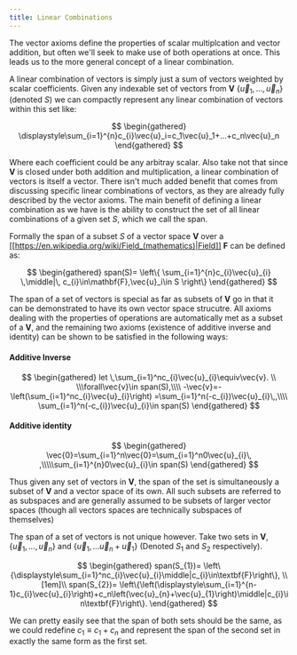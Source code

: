 ```yaml
---
title: Linear Combinations
---
```



The vector axioms define the properties of scalar multiplcation and vector addition, but often we'll seek to make use of both operations at once. This leads us to the more general concept of a linear combination.

A linear combination of vectors is simply just a sum of vectors weighted by scalar coefficients. Given any indexable set of vectors from $\textbf{V}$ $\{\vec{u}_1,...,\vec{u}_n\}$ (denoted $S$) we can compactly represent any linear combination of vectors within this set like: 

$$
\begin{gathered}
\displaystyle\sum_{i=1}^{n}c_{i}\vec{u}_i=c_1\vec{u}_1+...+c_n\vec{u}_n
\end{gathered}
$$


Where each coefficient could be any arbitray scalar. Also take not that since $\textbf{V}$ is closed under both addition and multiplication, a linear combination of vectors is itself a vector. There isn't much added benefit that comes from discussing specific linear combinations of vectors, as they are already fully described by the vector axioms. The main benefit of defining a linear combination as we have is the ability to construct the set of all linear combinations of a given set $S$, which we call the span.

Formally the span of a subset $S$ of a vector space $\textbf{V}$ over a  [[https://en.wikipedia.org/wiki/Field_(mathematics)|Field]] ${\textbf{F}}$ can be defined as:

$$
\begin{gathered}
span(S)= \left\{
\sum_{i=1}^{n}c_{i}\vec{u}_{i} \,\middle|\, c_{i}\in\mathbf{F},\vec{u}_i\in S
\right\}
\end{gathered}
$$

The span of a set of vectors is special as far as subsets of $\textbf{V}$ go in that it can be demonstrated to have its own vector space strucutre. All axioms dealing with the properties of operations are automatically met as a subset of a $\textbf{V}$, and the remaining two axioms (existence of additive inverse and identity) can be shown to be satisfied in the following ways:

#### Additive Inverse

$$
\begin{gathered}
let \,\sum_{i=1}^nc_{i}\vec{u}_{i}\equiv\vec{v}. \\ \\\forall\vec{v}\in span(S),\\\\ -\vec{v}=-\left(\sum_{i=1}^nc_{i}\vec{u}_{i}\right) =\sum_{i=1}^n(-c_{i})\vec{u}_{i}\,,\\\\ \sum_{i=1}^n(-c_{i})\vec{u}_{i}\in span(S)
\end{gathered}
$$

#### Additive identity

$$
\begin{gathered}
\vec{0}=\sum_{i=1}^n\vec{0}=\sum_{i=1}^n0\vec{u}_{i}\, ,\\\\\sum_{i=1}^{n}0\vec{u}_{i}\in span(S)
\end{gathered}
$$

Thus given any set of vectors in $\textbf{V}$, the span of the set is simultaneously a subset of $\textbf{V}$ and a   vector space of its own. All such subsets are referred to as subspaces and are generally assumed to be subsets of larger vector spaces (though all vectors spaces are technically subspaces of themselves)

The span of a set of vectors is not unique however. Take two sets in $\textbf{V}$, $\{\vec{u}_{1},...,\vec{u}_{n}\}$ and $\{\vec{u}_{1},...\vec{u}_n+\vec{u}_1\}$ (Denoted $S_1$ and $S_2$ respectively).

$$
\begin{gathered}
span(S_{1})= \left\{\displaystyle\sum_{i=1}^nc_{i}\vec{u}_{i}\middle|c_{i}\in\textbf{F}\right\}, \\[1em]\\
span(S_{2})= \left\{\left(\displaystyle\sum_{i=1}^{n-1}c_{i}\vec{u}_{i}\right)+c_n\left(\vec{u}_{n}+\vec{u}_{1}\right)\middle|c_{i}\in\textbf{F}\right\}.
\end{gathered}
$$ 

We can pretty easily see that the span of both sets should be the same, as we could redefine $c_{1}\equiv c_{1}+c_{n}$ and represent the span of the second set in exactly the same form as the first set.
